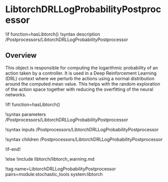 # LibtorchDRLLogProbabilityPostprocessor

!if function=hasLibtorch()
!syntax description /Postprocessors/LibtorchDRLLogProbabilityPostprocessor

## Overview

This object is responsible for computing the logarithmic probability of an action taken by
a controller. It is used in a Deep Reinforcement Learning (DRL) context where we perturb the
actions using a normal distribution around the computed mean value. This helps with the random
exploration of the action space together with reducing the overfitting of the neural networks.

!if! function=hasLibtorch()

!syntax parameters /Postprocessors/LibtorchDRLLogProbabilityPostprocessor

!syntax inputs /Postprocessors/LibtorchDRLLogProbabilityPostprocessor

!syntax children /Postprocessors/LibtorchDRLLogProbabilityPostprocessor

!if-end!

!else
!include libtorch/libtorch_warning.md

!tag name=LibtorchDRLLogProbabilityPostprocessor pairs=module:stochastic_tools system:libtorch

